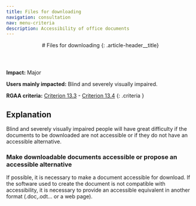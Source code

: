 ```yaml
---
title: Files for downloading
navigation: consultation
nav: menu-criteria
description: Accessibility of office documents
---
```


<header>
# Files for downloading
{: .article-header__title}
</header>

**Impact:** Major

**Users mainly impacted:** Blind and severely visually impaired.

**RGAA criteria:** [Criterion 13.3](https://www.numerique.gouv.fr/publications/rgaa-accessibilite/methode-rgaa/criteres/#crit-13-3) - [Criterion 13.4](https://www.numerique.gouv.fr/publications/rgaa-accessibilite/methode-rgaa/criteres/#crit-13-4)
{: .criteria }

## Explanation

Blind and severely visually impaired people will have great difficulty if the documents to be downloaded are not accessible or if they do not have an accessible alternative.

### Make downloadable documents accessible or propose an accessible alternative
If possible, it is necessary to make a document accessible for download. If the software used to create the document is not compatible with accessibility, it is necessary to provide an accessible equivalent in another format (.doc,.odt... or a web page).
